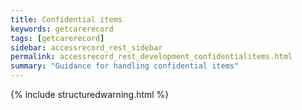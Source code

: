 ```yaml
---
title: Confidential items
keywords: getcarerecord
tags: [getcarerecord]
sidebar: accessrecord_rest_sidebar
permalink: accessrecord_rest_development_confidentialitems.html
summary: "Guidance for handling confidential items"
---
```


{% include structuredwarning.html %}
